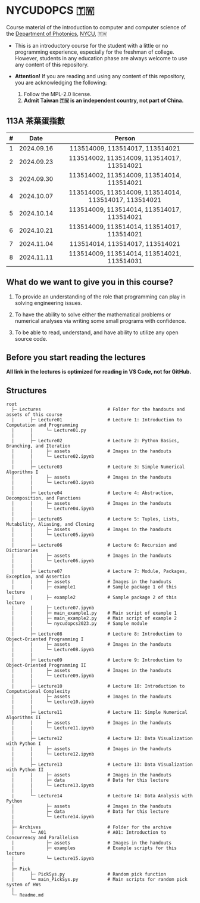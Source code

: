 # NYCUDOPCS :taiwan:
 Course material of the introduction to computer and computer science of the <a href="https://dop.nycu.edu.tw/ch/index.html">Department of Photonics</a>, <a href="https://www.nycu.edu.tw/">NYCU</a>, :taiwan:

- This is an introductory course for the student with a little or no programming experience, especially for the freshman of college. However, students in any education phase are always welcome to use any content of this repository.

- **Attention!** If you are reading and using any content of this repository, you are acknowledging the following:

  1. Follow the MPL-2.0 license.
  2. **Admit Taiwan :taiwan: is an independent country, not part of China.**


## 113A 茶葉蛋指數

|#|Date|Person|
|:--:|:--:|:--:|
|1|2024.09.16|113514009, 113514017, 113514021|
|2|2024.09.23|113514002, 113514009, 113514017, 113514021|
|3|2024.09.30|113514002, 113514009, 113514014, 113514021|
|4|2024.10.07|113514005, 113514009, 113514014, 113514017, 113514021|
|5|2024.10.14|113514009, 113514014, 113514017, 113514021|
|6|2024.10.21|113514009, 113514014, 113514017, 113514021|
|7|2024.11.04|113514014, 113514017, 113514021|
|8|2024.11.11|113514009, 113514014, 113514021, 113514031|


## What do we want to give you in this course?

1. To provide an understanding of the role that programming can play in solving engineering issues.

2. To have the ability to solve either the mathematical problems or numerical analyses via writing some small programs with confidence.

3. To be able to read, understand, and have ability to utilize any open source code.


## Before you start reading the lectures

**All link in the lectures is optimized for reading in VS Code, not for GitHub.**


## Structures

```
root
  ├─ Lectures                         # Folder for the handouts and assets of this course
  |      ├─ Lecture01                 # Lecture 1: Introduction to Computation and Programming
  |      |     └─ Lecture01.py
  |      |
  |      ├─ Lecture02                 # Lecture 2: Python Basics, Branching, and Iteration    
  |      |     ├─ assets              # Images in the handouts
  |      |     └─ Lecture02.ipynb
  |      |
  |      ├─ Lecture03                 # Lecture 3: Simple Numerical Algorithms I
  |      |     ├─ assets              # Images in the handouts
  |      |     └─ Lecture03.ipynb
  |      |
  |      ├─ Lecture04                 # Lecture 4: Abstraction, Decomposition, and Functions
  |      |     ├─ assets              # Images in the handouts
  |      |     └─ Lecture04.ipynb
  |      |
  |      ├─ Lecture05                 # Lecture 5: Tuples, Lists, Mutability, Aliasing, and Cloning
  |      |     ├─ assets              # Images in the handouts
  |      |     └─ Lecture05.ipynb
  |      |
  |      ├─ Lecture06                 # Lecture 6: Recursion and Dictionaries
  |      |     ├─ assets              # Images in the handouts
  |      |     └─ Lecture06.ipynb
  |      |
  |      ├─ Lecture07                 # Lecture 7: Module, Packages, Exception, and Assertion
  |      |     ├─ assets              # Images in the handouts
  |      |     ├─ example1            # Sample package 1 of this lecture
  |      |     ├─ example2            # Sample package 2 of this lecture
  |      |     ├─ Lecture07.ipynb
  |      |     ├─ main_example1.py    # Main script of example 1
  |      |     ├─ main_example2.py    # Main script of example 2
  |      |     └─ nycudopcs2023.py    # Sample module
  |      |
  |      ├─ Lecture08                 # Lecture 8: Introduction to Object-Oriented Programming I
  |      |     ├─ assets              # Images in the handouts
  |      |     └─ Lecture08.ipynb
  |      |
  |      ├─ Lecture09                 # Lecture 9: Introduction to Object-Oriented Programming II
  |      |     ├─ assets              # Images in the handouts
  |      |     └─ Lecture09.ipynb
  |      |
  |      ├─ Lecture10                 # Lecture 10: Introduction to Computational Complexity
  |      |     ├─ assets              # Images in the handouts
  |      |     └─ Lecture10.ipynb
  |      |
  |      ├─ Lecture11                 # Lecture 11: Simple Numerical Algorithms II
  |      |     ├─ assets              # Images in the handouts
  |      |     └─ Lecture11.ipynb
  |      |
  |      ├─ Lecture12                 # Lecture 12: Data Visualization with Python I
  |      |     ├─ assets              # Images in the handouts
  |      |     └─ Lecture12.ipynb
  |      |
  |      ├─ Lecture13                 # Lecture 13: Data Visualization with Python II
  |      |     ├─ assets              # Images in the handouts
  |      |     ├─ data                # Data for this lecture
  |      |     └─ Lecture13.ipynb
  |      |
  |      └─ Lecture14                 # Lecture 14: Data Analysis with Python
  |            ├─ assets              # Images in the handouts
  |            ├─ data                # Data for this lecture
  |            └─ Lecture14.ipynb
  |
  ├─ Archives                         # Folder for the archive
  |      └─ A01                       # A01: Introduction to Concurrency and Parallelism
  |            ├─ assets              # Images in the handouts
  |            ├─ examples            # Example scripts for this lecture
  |            └─ Lecture15.ipynb
  | 
  ├─ Pick
  |      ├─ PickSys.py                # Random pick function
  |      └─ main_PickSys.py           # Main scripts for random pick system of HWs
  |
  └─ Readme.md 
```


